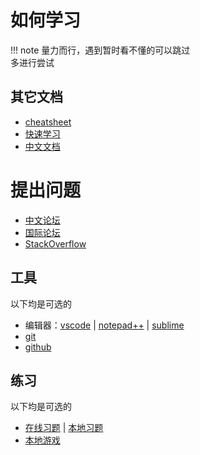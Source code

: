 # 如何学习
!!! note
	量力而行，遇到暂时看不懂的可以跳过\
	多进行尝试

## 其它文档
* [cheatsheet](https://juliadocs.github.io/Julia-Cheat-Sheet/zh-cn/)
* [快速学习](https://learnxinyminutes.com/docs/zh-cn/julia-cn/)
* [中文文档](https://docs.juliacn.com/latest/)

# 提出问题
* [中文论坛](https://discourse.juliacn.com/)
* [国际论坛](https://discourse.julialang.org/)
* [StackOverflow](https://stackoverflow.com/)

## 工具
以下均是可选的
* 编辑器：[vscode](tools/vscode.md) | [notepad++](https://www.luogu.com.cn/blog/user13091/ghj1222-likes-npp) | [sublime](https://www.luogu.com.cn/blog/acking/sublime)
* [git](tools/git.md)
* [github](tools/github.md)

## 练习
以下均是可选的
* [在线习题](tools/hydrooj.md) | [本地习题](tools/leetcode_jl.md)
* [本地游戏](tools/lightlearn_jl.md)

[^1]: https://discourse.juliacn.com/t/topic/159
[^2]: https://discourse.juliacn.com/t/topic/6002

